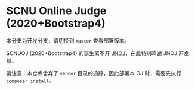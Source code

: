 # SCNU Online Judge (2020+Bootstrap4)

本分支为开发分支，请切换到 `master` 查看部署版本。

SCNUOJ (2020+Bootstrap4) 的诞生离不开 [JNOJ](https://github.com/shi-yang/jnoj)，在此特别鸣谢 JNOJ 开发组。

请注意：本仓库舍弃了 `vendor` 目录的追踪，因此部署本 OJ 时，需要先执行 `composer install`。